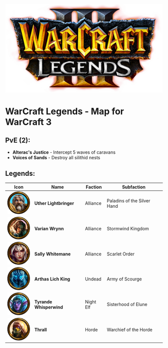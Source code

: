 ![WarCraft Legends logo](Readme/logo.png)

# WarCraft Legends - Map for WarCraft 3

## PvE (2):
- **Alterac's Justice** - Intercept 5 waves of caravans
- **Voices of Sands** - Destroy all silithid nests

## Legends:
| Icon                                                                 | Name                    | Faction   | Subfaction                  |
|----------------------------------------------------------------------|-------------------------|-----------|-----------------------------|
| <img src="Readme/uther1.png" alt="Uther Lightbringer" width="75">    | **Uther Lightbringer**  | Alliance  | Paladins of the Silver Hand |
| <img src="Readme/wrynn1.png" alt="Varian Wrynn" width="75">          | **Varian Wrynn**        | Alliance  | Stormwind Kingdom           |
| <img src="Readme/whitemane1.png" alt="Sally Whitemane" width="75">   | **Sally Whitemane**     | Alliance  | Scarlet Order               |
| <img src="Readme/arthas1.png" alt="Arthas Lich King" width="75">     | **Arthas Lich King**    | Undead    | Army of Scourge             |
| <img src="Readme/tyrande1.png" alt="Tyrande Whisperwind" width="75"> | **Tyrande Whisperwind** | Night Elf | Sisterhood of Elune         |
| <img src="Readme/thrall1.png" alt="Thrall" width="75">               | **Thrall**              | Horde     | Warchief of the Horde       |